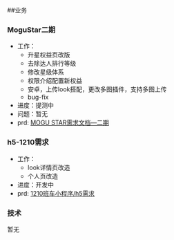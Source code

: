 ##业务

### MoguStar二期


* 工作：
    * 升星权益页改版
    * 去除达人排行等级
    * 修改星级体系
    * 权限介绍配置新权益
    * 安卓，上传look搭配，更改多图插件，支持多图上传
    * bug-fix
* 进度：提测中
* 问题：暂无
* prd: [MOGU STAR需求文档—二期](http://wiki.mogujie.org/pages/viewpage.action?pageId=72515454)


### h5-1210需求

* 工作：
    * look详情页改造
    * 个人页改造
* 进度：开发中
* prd: [1210班车小程序/h5需求](http://wiki.mogujie.org/pages/viewpage.action?pageId=72820218)

### 技术

暂无

